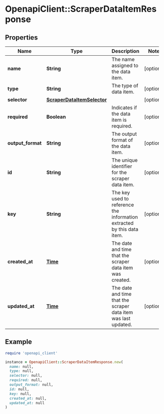 # OpenapiClient::ScraperDataItemResponse

## Properties

| Name | Type | Description | Notes |
| ---- | ---- | ----------- | ----- |
| **name** | **String** | The name assigned to the data item. | [optional] |
| **type** | **String** | The type of data item. | [optional] |
| **selector** | [**ScraperDataItemSelector**](.md) |  | [optional] |
| **required** | **Boolean** | Indicates if the data item is required. | [optional] |
| **output_format** | **String** | The output format of the data item. | [optional] |
| **id** | **String** | The unique identifier for the scraper data item. | [optional] |
| **key** | **String** | The key used to reference the information extracted by this data item. | [optional] |
| **created_at** | [**Time**](DateTime.md) | The date and time that the scraper data item was created. | [optional] |
| **updated_at** | [**Time**](DateTime.md) | The date and time that the scraper data item was last updated. | [optional] |

## Example

```ruby
require 'openapi_client'

instance = OpenapiClient::ScraperDataItemResponse.new(
  name: null,
  type: null,
  selector: null,
  required: null,
  output_format: null,
  id: null,
  key: null,
  created_at: null,
  updated_at: null
)
```


